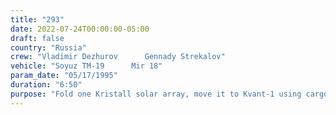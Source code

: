 ```yaml
---
title: "293"
date: 2022-07-24T00:00:00-05:00
draft: false
country: "Russia"
crew: "Vladimir Dezhurov      Gennady Strekalov"
vehicle: "Soyuz TM-19      Mir 18"
param_date: "05/17/1995"
duration: "6:50"
purpose: "Fold one Kristall solar array, move it to Kvant-1 using cargo crane, tie off temporarily"
---
```

